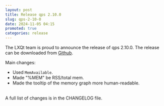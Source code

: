 ```yaml
---
layout: post
title: Release qps 2.10.0
slug: qps-2-10-0
date: 2024-11-05 04:15
promoted: true
categories: release
---
```


The LXQt team is proud to announce the release of qps 2.10.0.
The release can be downloaded from [Github](https://github.com/lxqt/qps/releases).

Main changes:

 * Used `MemAvailable`.
 * Made "%MEM" be RSS/total mem.
 * Made the tooltip of the memory graph more human-readable.

<br/>
A full list of changes is in the CHANGELOG file.
<br/>
